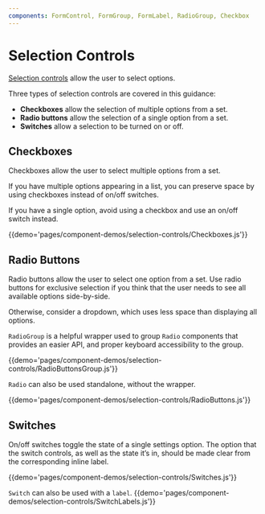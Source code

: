 ```yaml
---
components: FormControl, FormGroup, FormLabel, RadioGroup, Checkbox
---
```


# Selection Controls

[Selection controls](https://material.google.com/components/selection-controls.html) allow the user to select options.

Three types of selection controls are covered in this guidance:

- **Checkboxes** allow the selection of multiple options from a set.
- **Radio buttons** allow the selection of a single option from a set.
- **Switches** allow a selection to be turned on or off.

## Checkboxes

Checkboxes allow the user to select multiple options from a set.

If you have multiple options appearing in a list, you can preserve space by using checkboxes instead of on/off switches.

If you have a single option, avoid using a checkbox and use an on/off switch instead.

{{demo='pages/component-demos/selection-controls/Checkboxes.js'}}

## Radio Buttons

Radio buttons allow the user to select one option from a set. Use radio buttons for exclusive selection if you think that the user needs to see all available options side-by-side.

Otherwise, consider a dropdown, which uses less space than displaying all options.

`RadioGroup` is a helpful wrapper used to group `Radio` components that provides an easier API, and proper keyboard accessibility to the group.

{{demo='pages/component-demos/selection-controls/RadioButtonsGroup.js'}}

`Radio` can also be used standalone, without the wrapper.

{{demo='pages/component-demos/selection-controls/RadioButtons.js'}}

## Switches

On/off switches toggle the state of a single settings option. The option that the switch controls, as well as the state it’s in, should be made clear from the corresponding inline label.

{{demo='pages/component-demos/selection-controls/Switches.js'}}

`Switch` can also be used with a `label`.
{{demo='pages/component-demos/selection-controls/SwitchLabels.js'}}

